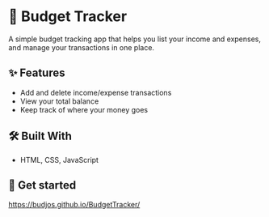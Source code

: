 # 💸 Budget Tracker

A simple budget tracking app that helps you list your income and expenses, and manage your transactions in one place.

## ✨ Features

- Add and delete income/expense transactions
- View your total balance
- Keep track of where your money goes

## 🛠️ Built With

- HTML, CSS, JavaScript  

## 🚀 Get started

 https://budjos.github.io/BudgetTracker/

